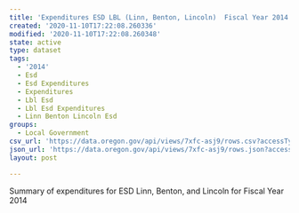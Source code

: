 ```yaml
---
title: 'Expenditures ESD LBL (Linn, Benton, Lincoln)  Fiscal Year 2014'
created: '2020-11-10T17:22:08.260336'
modified: '2020-11-10T17:22:08.260348'
state: active
type: dataset
tags:
  - '2014'
  - Esd
  - Esd Expenditures
  - Expenditures
  - Lbl Esd
  - Lbl Esd Expenditures
  - Linn Benton Lincoln Esd
groups:
  - Local Government
csv_url: 'https://data.oregon.gov/api/views/7xfc-asj9/rows.csv?accessType=DOWNLOAD'
json_url: 'https://data.oregon.gov/api/views/7xfc-asj9/rows.json?accessType=DOWNLOAD'
layout: post

---
```

Summary of expenditures for ESD Linn, Benton, and Lincoln for Fiscal Year 2014
